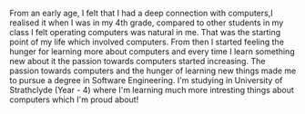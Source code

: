 
From an early age, I felt that I had a deep connection with computers,I realised it when I was in my 4th grade, compared to other students in my class I felt operating computers was natural in me. That was the starting point of my life which involved computers. From then I started feeling the hunger for learning more about computers and every time I learn something new about it the passion towards computers started increasing. The passion towards computers and the hunger of learning new things made me to pursue a degree in Software Engineering. I'm studying in University of Strathclyde (Year - 4) where I'm learning much more intresting things about computers which I'm proud about!
<!---
NithishK5/NithishK5 is a ✨ special ✨ repository because its `README.md` (this file) appears on your GitHub profile.
You can click the Preview link to take a look at your changes.
--->
